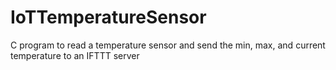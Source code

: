 # IoTTemperatureSensor
C program to read a temperature sensor and send the min, max, and current temperature to an IFTTT server
